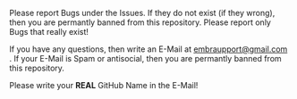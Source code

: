 Please report Bugs under the Issues. If they do not exist (if they wrong), then you are permantly banned from this repository. Please report only Bugs that really exist!

If you have any questions, then write an E-Mail at embraupport@gmail.com . If your E-Mail is Spam or antisocial, then you are permantly banned from this repository. 

Please write your **REAL** GitHub Name in the E-Mail!
